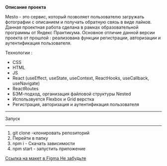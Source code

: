 __Описание проекта__

  Mesto - это сервис, который позволяет пользователю загружать фотографии с описанием и получать обратную связь в виде лайков.
  Данная проектная работа сделана в рамках образовательной программы от Яндекс Практикума. Основное отличие данной версии проекта  от прошлой : реализована функции регистрации, авторизации и аутентификация пользователя.


Технологии :
* CSS 
* HTML
* JS
* React (useEffect, useState, useContext, ReactHooks, useCallback, useNavigate)
* ReactRoutes
* БЭМ-подход, организация файловой структуры Nested
* Использвуeтся Flexbox и Grid верстка
* Регистрация, авторизация и аутентификация пользователя


___
Запуск
___

1. git clone -клонировать репозиторий
2. Перейти в папку
3. npm i - Скачать зависимости
4. npm start - запустить приложение

[Ссылка на макет в Figma Не забудьте](https://www.figma.com/file/5H3gsn5lIGPwzBPby9jAOo/JavaScript.-Sprint-12?t=VKJkHyPANPfGUBZQ-0 "Figma")